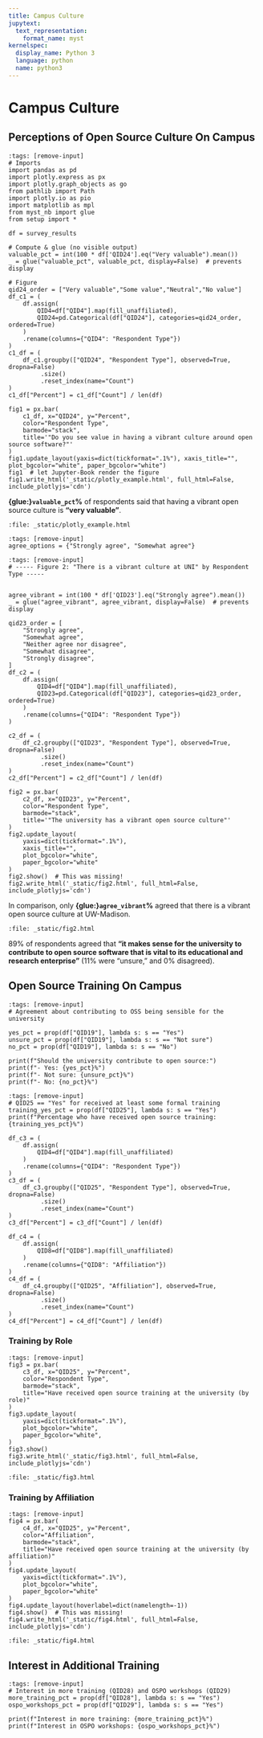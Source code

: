 ```yaml
---
title: Campus Culture
jupytext:
  text_representation:
    format_name: myst
kernelspec:
  display_name: Python 3
  language: python
  name: python3
---
```


# Campus Culture

## Perceptions of Open Source Culture On Campus

```{code-cell} ipython3
:tags: [remove-input]
# Imports
import pandas as pd
import plotly.express as px
import plotly.graph_objects as go
from pathlib import Path
import plotly.io as pio
import matplotlib as mpl
from myst_nb import glue
from setup import *

df = survey_results

# Compute & glue (no visible output)
valuable_pct = int(100 * df['QID24'].eq("Very valuable").mean())
_ = glue("valuable_pct", valuable_pct, display=False)  # prevents display

# Figure
qid24_order = ["Very valuable","Some value","Neutral","No value"]
df_c1 = (
    df.assign(
        QID4=df["QID4"].map(fill_unaffiliated),
        QID24=pd.Categorical(df["QID24"], categories=qid24_order, ordered=True)
    )
    .rename(columns={"QID4": "Respondent Type"})
)
c1_df = (
    df_c1.groupby(["QID24", "Respondent Type"], observed=True, dropna=False)
         .size()
         .reset_index(name="Count")
)
c1_df["Percent"] = c1_df["Count"] / len(df)

fig1 = px.bar(
    c1_df, x="QID24", y="Percent",
    color="Respondent Type",
    barmode="stack",
    title='"Do you see value in having a vibrant culture around open source software?"'
)
fig1.update_layout(yaxis=dict(tickformat=".1%"), xaxis_title="", plot_bgcolor="white", paper_bgcolor="white")
fig1  # let Jupyter-Book render the figure
fig1.write_html('_static/plotly_example.html', full_html=False, include_plotlyjs='cdn')
```
**{glue:}`valuable_pct`%** of respondents said that having a vibrant open source culture is **“very valuable”**.

```{raw} html
:file: _static/plotly_example.html
```


```{code-cell} ipython3
:tags: [remove-input]
agree_options = {"Strongly agree", "Somewhat agree"}
```

```{code-cell} ipython3
:tags: [remove-input]
# ----- Figure 2: "There is a vibrant culture at UNI" by Respondent Type -----


agree_vibrant = int(100 * df['QID23'].eq("Strongly agree").mean())
_ = glue("agree_vibrant", agree_vibrant, display=False)  # prevents display

qid23_order = [
    "Strongly agree",
    "Somewhat agree", 
    "Neither agree nor disagree",
    "Somewhat disagree",
    "Strongly disagree",
]
df_c2 = (
    df.assign(
        QID4=df["QID4"].map(fill_unaffiliated),
        QID23=pd.Categorical(df["QID23"], categories=qid23_order, ordered=True)
    )
    .rename(columns={"QID4": "Respondent Type"})
)

c2_df = (
    df_c2.groupby(["QID23", "Respondent Type"], observed=True, dropna=False)
         .size()
         .reset_index(name="Count")
)
c2_df["Percent"] = c2_df["Count"] / len(df)

fig2 = px.bar(
    c2_df, x="QID23", y="Percent",
    color="Respondent Type",
    barmode="stack",
    title='"The university has a vibrant open source culture"'
)
fig2.update_layout(
    yaxis=dict(tickformat=".1%"),
    xaxis_title="",
    plot_bgcolor="white",
    paper_bgcolor="white"
)
fig2.show()  # This was missing!
fig2.write_html('_static/fig2.html', full_html=False, include_plotlyjs='cdn')
```

In comparison, only **{glue:}`agree_vibrant`%** agreed that there is a vibrant open source culture at UW-Madison.

```{raw} html
:file: _static/fig2.html
```
89% of respondents agreed that **“it makes sense for the university to contribute to open source software that is vital to its educational and research enterprise”** (11% were “unsure,” and 0% disagreed).

## Open Source Training On Campus

```{code-cell} ipython3
:tags: [remove-input]
# Agreement about contributing to OSS being sensible for the university

yes_pct = prop(df["QID19"], lambda s: s == "Yes")
unsure_pct = prop(df["QID19"], lambda s: s == "Not sure")
no_pct = prop(df["QID19"], lambda s: s == "No")

print(f"Should the university contribute to open source:")
print(f"- Yes: {yes_pct}%")
print(f"- Not sure: {unsure_pct}%") 
print(f"- No: {no_pct}%")
```



```{code-cell} ipython3
:tags: [remove-input]
# QID25 == "Yes" for received at least some formal training
training_yes_pct = prop(df["QID25"], lambda s: s == "Yes")
print(f"Percentage who have received open source training: {training_yes_pct}%")

df_c3 = (
    df.assign(
        QID4=df["QID4"].map(fill_unaffiliated)
    )
    .rename(columns={"QID4": "Respondent Type"})
)
c3_df = (
    df_c3.groupby(["QID25", "Respondent Type"], observed=True, dropna=False)
         .size()
         .reset_index(name="Count")
)
c3_df["Percent"] = c3_df["Count"] / len(df)

df_c4 = (
    df.assign(
        QID8=df["QID8"].map(fill_unaffiliated)
    )
    .rename(columns={"QID8": "Affiliation"})
)
c4_df = (
    df_c4.groupby(["QID25", "Affiliation"], observed=True, dropna=False)
         .size()
         .reset_index(name="Count")
)
c4_df["Percent"] = c4_df["Count"] / len(df)
```

### Training by Role

```{code-cell} ipython3
:tags: [remove-input]
fig3 = px.bar(
    c3_df, x="QID25", y="Percent",
    color="Respondent Type",
    barmode="stack",
    title="Have received open source training at the university (by role)"
)
fig3.update_layout(
    yaxis=dict(tickformat=".1%"),
    plot_bgcolor="white",
    paper_bgcolor="white",
)
fig3.show()
fig3.write_html('_static/fig3.html', full_html=False, include_plotlyjs='cdn')
```

```{raw} html
:file: _static/fig3.html
```

### Training by Affiliation

```{code-cell} ipython3
:tags: [remove-input]
fig4 = px.bar(
    c4_df, x="QID25", y="Percent",
    color="Affiliation",
    barmode="stack", 
    title="Have received open source training at the university (by affiliation)"
)
fig4.update_layout(
    yaxis=dict(tickformat=".1%"),
    plot_bgcolor="white",
    paper_bgcolor="white"
)
fig4.update_layout(hoverlabel=dict(namelength=-1))
fig4.show()  # This was missing!
fig4.write_html('_static/fig4.html', full_html=False, include_plotlyjs='cdn')
```

```{raw} html
:file: _static/fig4.html
```

## Interest in Additional Training

```{code-cell} ipython3
:tags: [remove-input]
# Interest in more training (QID28) and OSPO workshops (QID29)
more_training_pct = prop(df["QID28"], lambda s: s == "Yes")
ospo_workshops_pct = prop(df["QID29"], lambda s: s == "Yes")

print(f"Interest in more training: {more_training_pct}%")
print(f"Interest in OSPO workshops: {ospo_workshops_pct}%")
```